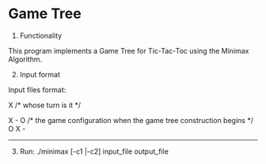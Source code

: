 # Game Tree
1. Functionality

This program implements a Game Tree for Tic-Tac-Toc using the Minimax Algorithm.


2. Input format

Input files format:

X	  /* whose turn is it */

X - O	  /* the game configuration when the game tree construction begins */
O X -
- - -

3. Run:
./minimax [-c1 |-c2] input_file output_file
